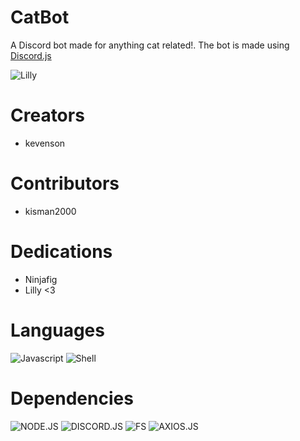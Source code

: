 # CatBot
A Discord bot made for anything cat related!. The bot is made using [Discord.js](https://discord.js.org/#/)

![Lilly](https://cdn.discordapp.com/attachments/973719071352823838/973720104007237672/279936345_422397323222930_7232341584016774401_n.png)

# Creators
* kevenson

# Contributors
* kisman2000

# Dedications
* Ninjafig
* Lilly <3

# Languages
![Javascript](https://img.shields.io/badge/Javascript-323330?style=for-the-badge&logo=javascript)
![Shell](https://img.shields.io/badge/shell-323330?style=for-the-badge&logo=Shell)

# Dependencies
![NODE.JS](https://img.shields.io/badge/NODE-JS-darkgreen?style=for-the-badge&logo=node.js)
![DISCORD.JS](https://img.shields.io/badge/discord-js-informational?style=for-the-badge&logo=discord)
![FS](https://img.shields.io/badge/FS-JS-yellow?style=for-the-badge&logo=javascript)
![AXIOS.JS](https://img.shields.io/badge/AXIOS-JS-yellow?style=for-the-badge&logo=javascript)

